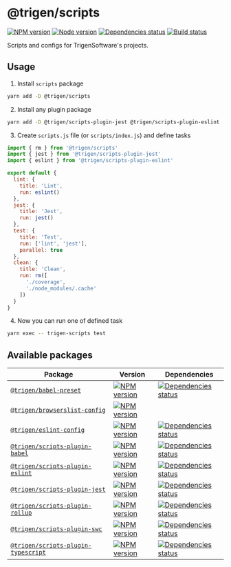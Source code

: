 # @trigen/scripts

[![NPM version][npm]][npm-url]
[![Node version][node]][node-url]
[![Dependencies status][deps]][deps-url]
[![Build status][build]][build-url]

[npm]: https://img.shields.io/npm/v/%40trigen/scripts.svg
[npm-url]: https://www.npmjs.com/package/@trigen/scripts

[node]: https://img.shields.io/node/v/%40trigen/scripts.svg
[node-url]: https://nodejs.org

[deps]: https://img.shields.io/librariesio/release/npm/@trigen/scripts
[deps-url]: https://libraries.io/npm/@trigen%2Fscripts/tree

[build]: https://img.shields.io/github/workflow/status/TrigenSoftware/scripts/CI.svg
[build-url]: https://github.com/TrigenSoftware/scripts/actions

Scripts and configs for TrigenSoftware's projects.

## Usage

1. Install `scripts` package

```bash
yarn add -D @trigen/scripts
```

2. Install any plugin package

```bash
yarn add -D @trigen/scripts-plugin-jest @trigen/scripts-plugin-eslint
```

3. Create `scripts.js` file (or `scripts/index.js`) and define tasks

```js
import { rm } from '@trigen/scripts'
import { jest } from '@trigen/scripts-plugin-jest'
import { eslint } from '@trigen/scripts-plugin-eslint'

export default {
  lint: {
    title: 'Lint',
    run: eslint()
  },
  jest: {
    title: 'Jest',
    run: jest()
  },
  test: {
    title: 'Test',
    run: ['lint', 'jest'],
    parallel: true
  },
  clean: {
    title: 'Clean',
    run: rm([
      './coverage',
      './node_modules/.cache'
    ])
  }
}
```

4. Now you can run one of defined task

```bash
yarn exec -- trigen-scripts test
```

## Available packages

| Package | Version | Dependencies |
|---------|---------|--------------|
| [`@trigen/babel-preset`](packages/babel-preset#readme) | [![NPM version][babel-preset-npm]][babel-preset-npm-url] | [![Dependencies status][babel-preset-deps]][babel-preset-deps-url] |
| [`@trigen/browserslist-config`](packages/browserslist-config#readme) | [![NPM version][browserslist-config-npm]][browserslist-config-npm-url] | |
| [`@trigen/eslint-config`](packages/eslint-config#readme) | [![NPM version][eslint-config-npm]][eslint-config-npm-url] | [![Dependencies status][eslint-config-deps]][eslint-config-deps-url] |
| [`@trigen/scripts-plugin-babel`](packages/scripts-plugin-babel#readme) | [![NPM version][plugin-babel-npm]][plugin-babel-npm-url] | [![Dependencies status][plugin-babel-deps]][plugin-babel-deps-url] |
| [`@trigen/scripts-plugin-eslint`](packages/scripts-plugin-eslint#readme) | [![NPM version][plugin-eslint-npm]][plugin-eslint-npm-url] | [![Dependencies status][plugin-eslint-deps]][plugin-eslint-deps-url] |
| [`@trigen/scripts-plugin-jest`](packages/scripts-plugin-jest#readme) | [![NPM version][plugin-jest-npm]][plugin-jest-npm-url] | [![Dependencies status][plugin-jest-deps]][plugin-jest-deps-url] |
| [`@trigen/scripts-plugin-rollup`](packages/scripts-plugin-rollup#readme) | [![NPM version][plugin-rollup-npm]][plugin-rollup-npm-url] | [![Dependencies status][plugin-rollup-deps]][plugin-rollup-deps-url] |
| [`@trigen/scripts-plugin-swc`](packages/scripts-plugin-swc#readme) | [![NPM version][plugin-swc-npm]][plugin-swc-npm-url] | [![Dependencies status][plugin-swc-deps]][plugin-swc-deps-url] |
| [`@trigen/scripts-plugin-typescript`](packages/scripts-plugin-typescript#readme) | [![NPM version][plugin-typescript-npm]][plugin-typescript-npm-url] | [![Dependencies status][plugin-typescript-deps]][plugin-typescript-deps-url] |

<!-- babel-preset -->

[babel-preset-npm]: https://img.shields.io/npm/v/%40trigen/babel-preset.svg
[babel-preset-npm-url]: https://www.npmjs.com/package/@trigen/babel-preset

[babel-preset-deps]: https://img.shields.io/librariesio/release/npm/@trigen/babel-preset
[babel-preset-deps-url]: https://libraries.io/npm/@trigen%2Fbabel-preset/tree


<!-- browserslist-config -->

[browserslist-config-npm]: https://img.shields.io/npm/v/%40trigen/browserslist-config.svg
[browserslist-config-npm-url]: https://www.npmjs.com/package/@trigen/browserslist-config

<!-- eslint-config -->

[eslint-config-npm]: https://img.shields.io/npm/v/%40trigen/eslint-config.svg
[eslint-config-npm-url]: https://www.npmjs.com/package/@trigen/eslint-config

[eslint-config-deps]: https://img.shields.io/librariesio/release/npm/@trigen/eslint-config
[eslint-config-deps-url]: https://libraries.io/npm/@trigen%2Feslint-config/tree

<!-- scripts-plugin-babel -->

[plugin-babel-npm]: https://img.shields.io/npm/v/%40trigen/scripts-plugin-babel.svg
[plugin-babel-npm-url]: https://www.npmjs.com/package/@trigen/scripts-plugin-babel

[plugin-babel-deps]: https://img.shields.io/librariesio/release/npm/@trigen/scripts-plugin-babel
[plugin-babel-deps-url]: https://libraries.io/npm/@trigen%2Fscripts-plugin-babel/tree

<!-- scripts-plugin-eslint -->

[plugin-eslint-npm]: https://img.shields.io/npm/v/%40trigen/scripts-plugin-eslint.svg
[plugin-eslint-npm-url]: https://www.npmjs.com/package/@trigen/scripts-plugin-eslint

[plugin-eslint-deps]: https://img.shields.io/librariesio/release/npm/@trigen/scripts-plugin-eslint
[plugin-eslint-deps-url]: https://libraries.io/npm/@trigen%2Fscripts-plugin-eslint/tree

<!-- bscripts-plugin-jest -->

[plugin-jest-npm]: https://img.shields.io/npm/v/%40trigen/scripts-plugin-jest.svg
[plugin-jest-npm-url]: https://www.npmjs.com/package/@trigen/scripts-plugin-jest

[plugin-jest-deps]: https://img.shields.io/librariesio/release/npm/@trigen/scripts-plugin-jest
[plugin-jest-deps-url]: https://libraries.io/npm/@trigen%2Fscripts-plugin-jest/tree

<!-- scripts-plugin-rollup -->

[plugin-rollup-npm]: https://img.shields.io/npm/v/%40trigen/scripts-plugin-rollup.svg
[plugin-rollup-npm-url]: https://www.npmjs.com/package/@trigen/scripts-plugin-rollup

[plugin-rollup-deps]: https://img.shields.io/librariesio/release/npm/@trigen/scripts-plugin-rollup
[plugin-rollup-deps-url]: https://libraries.io/npm/@trigen%2Fscripts-plugin-rollup/tree

<!-- scripts-plugin-swc -->

[plugin-swc-npm]: https://img.shields.io/npm/v/%40trigen/scripts-plugin-swc.svg
[plugin-swc-npm-url]: https://www.npmjs.com/package/@trigen/scripts-plugin-swc

[plugin-swc-deps]: https://img.shields.io/librariesio/release/npm/@trigen/scripts-plugin-swc
[plugin-swc-deps-url]: https://libraries.io/npm/@trigen%2Fscripts-plugin-swc/tree

<!-- scripts-plugin-typescript -->

[plugin-typescript-npm]: https://img.shields.io/npm/v/%40trigen/scripts-plugin-typescript.svg
[plugin-typescript-npm-url]: https://www.npmjs.com/package/@trigen/scripts-plugin-typescript

[plugin-typescript-deps]: https://img.shields.io/librariesio/release/npm/@trigen/scripts-plugin-typescript
[plugin-typescript-deps-url]: https://libraries.io/npm/@trigen%2Fscripts-plugin-typescript/tree
